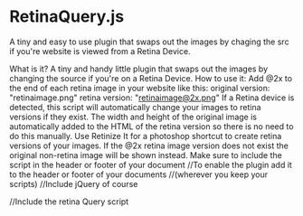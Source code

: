 RetinaQuery.js
==============

A tiny and easy to use plugin that swaps out the images by chaging the src if you're website is viewed from a Retina Device.

What is it?
A tiny and handy little plugin that swaps out the images by changing the source if you're on a Retina Device.
How to use it:
Add @2x to the end of each retina image in your website like this: 
original version: "retinaimage.png" 
retina version: "retinaimage@2x.png"
If a Retina device is detected, this script will automatically change your images to retina versions if they exist. 
The width and height of the original image is automatically added to the HTML of the retina version so there is no need to do this manually.
Use Retinize It for a photoshop shortcut to create retina versions of your images.
If the @2x retina image version does not exist the original non-retina image will be shown instead.
Make sure to include the script in the header or footer of your document
//To enable the plugin add it to the header or footer of your documents 
//(wherever you keep your scripts)
//Include jQuery of course
<script src="yourfolder/jquery.js"></script>
//Include the retina Query script
<script src="yourfolder/retina-query.js"><script/>
//Apply retina query to all elements in the body, a.k.a everything
<script>
$('body').retinaQuery();
 
//Disable retina on specific elements, of course you can change the class to anything you like
$('.noretina').retinaQuery({nope: true});
 
//Force retina on specific elements, of course you can change the class to anything you like
$('.forceretina').retinaQuery({force: true})
</script>

